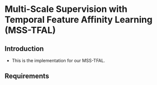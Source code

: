 # Multi-Scale Supervision with Temporal Feature Affinity Learning (MSS-TFAL)

## Introduction
* This is the implementation for our MSS-TFAL.

## Requirements



